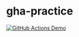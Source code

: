 # gha-practice

[![GitHub Actions Demo](https://github.com/yevhenmartynych/gha-practice/actions/workflows/gha-practice.yml/badge.svg)](https://github.com/yevhenmartynych/gha-practice/actions/workflows/gha-practice.yml)
